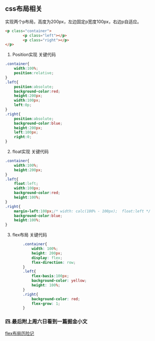 ## css布局相关
实现两个p布局，高度为200px，左边固定p宽度100px，右边p自适应。
```html
<p class="container">  
        <p class="left"></p>  
        <p class="right"></p>  
</p>  
```
1. Position实现
关键代码
```css
.container{
    width:100%;
    position:relative;
}
.left{
    position:absolute;
    background-color:red;
    height:200px;
    width:100px;
    left:0p;
}
.right{
    position:absolute;
    background-color:blue;
    height:200px;
    left:100px;
    right:0;
}
```
2. float实现
关键代码
```css
.container{
    width:100%;
    height:200px;
}
.left{
    float:left;
    width:100px;
    background-color:red;
    height:100%;
}
.right{
    margin-left:100px;/* width: calc(100% - 100px);  float:left */
    background-color:blue;
    height:100%;
}
```
3. flex布局
关键代码
```css
        .container{  
            width: 100%;  
            height: 200px;  
            display: flex;  
            flex-direction: row;  
        }  
        .left{  
            flex-basis:100px;  
            background-color: yellow;  
            height: 100%;  
        }  
        .right{  
            background-color: red;  
            flex-grow: 1;  
        }  
```
### 四.最后附上周六日看到一篇掘金小文
[flex布局历险记](http://www.w3cplus.com/css3/flexbox-adventures.html)